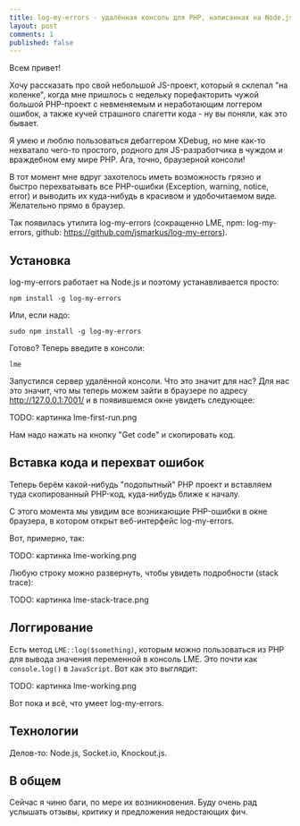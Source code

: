 ```yaml
---
title: log-my-errors - удалённая консоль для PHP, написанная на Node.js!
layout: post
comments: 1
published: false
---
```


Всем привет!

Хочу рассказать про свой небольшой JS-проект, который я склепал "на коленке", когда мне пришлось с недельку порефакторить чужой большой PHP-проект с невменяемым и неработающим логгером ошибок, а также кучей страшного спагетти кода - ну вы поняли, как это бывает.

Я умею и люблю пользоваться дебаггером XDebug, но мне как-то нехватало чего-то простого, родного для JS-разработчика в чуждом и враждебном ему мире PHP. Ага, точно, браузерной консоли!

В тот момент мне вдруг захотелось иметь возможность грязно и быстро перехватывать все PHP-ошибки (Exception, warning, notice, error) и выводить их куда-нибудь в красивом и удобочитаемом виде. Желательно прямо в браузер.

Так появилась утилита log-my-errors (сокращенно LME, npm: log-my-errors, github: https://github.com/jsmarkus/log-my-errors).

## Установка

log-my-errors работает на Node.js и поэтому устанавливается просто:

    npm install -g log-my-errors

Или, если надо:

    sudo npm install -g log-my-errors

Готово? Теперь введите в консоли:

    lme

Запустился сервер удалённой консоли. Что это значит для нас? Для нас это значит, что мы теперь можем зайти в браузере по адресу http://127.0.0.1:7001/ и в появившемся окне увидеть следующее:

TODO: картинка lme-first-run.png

Нам надо нажать на кнопку "Get code" и скопировать код.

## Вставка кода и перехват ошибок

Теперь берём какой-нибудь "подопытный" PHP проект и вставляем туда скопированный PHP-код, куда-нибудь ближе к началу. 

С этого момента мы увидим все возникающие PHP-ошибки в окне браузера, в котором открыт веб-интерфейс log-my-errors.

Вот, примерно, так:

TODO: картинка lme-working.png

Любую строку можно развернуть, чтобы увидеть подробности (stack trace):

TODO: картинка lme-stack-trace.png

## Логгирование

Есть метод `LME::log($something)`, которым можно пользоваться из PHP для вывода значения переменной в консоль LME. Это почти как `console.log()` в `JavaScript`. Вот как это выглядит:

TODO: картинка lme-working.png

Вот пока и всё, что умеет log-my-errors.

## Технологии

Делов-то: Node.js, Socket.io, Knockout.js.

## В общем

Сейчас я чиню баги, по мере их возникновения. Буду очень рад услышать отзывы, критику и предложения недостающих фич.
